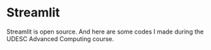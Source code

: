 # Streamlit
Streamlit is open source. And here are some codes I made during the UDESC Advanced Computing course.
